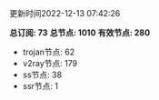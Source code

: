更新时间2022-12-13 07:42:26

**总订阅: 73**
**总节点: 1010**
**有效节点: 280**
- trojan节点: 62
- v2ray节点: 179
- ss节点: 38
- ssr节点: 1
